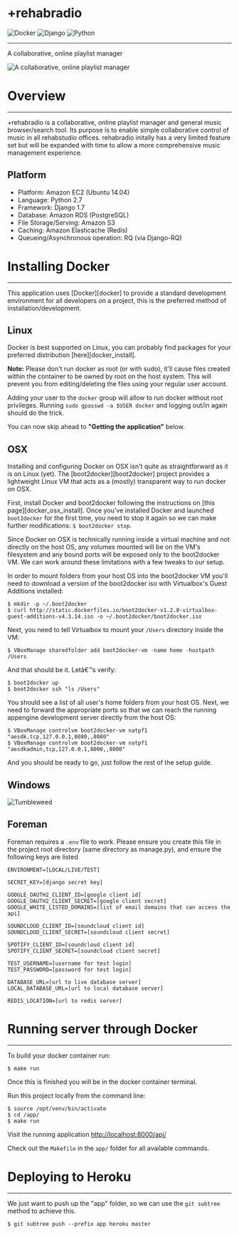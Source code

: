 +rehabradio
===========

![Docker](http://www.linux.com/news/galleries/image/docker?format=image&thumbnail=small)
![Django](https://lh5.googleusercontent.com/-BjCviey1170/AAAAAAAAAAI/AAAAAAAAABQ/A9zxQUjc3C4/photo.jpg?sz=64)
![Python](http://blog.magiksys.net/sites/default/files/pictures/python-logo-64.png)

***

A collaborative, online playlist manager

![A collaborative, online playlist manager](http://bloodsweatandfashion.com/wp-content/uploads/LL-Cool-J-Ghetto-Blaster.jpg)


Overview
========

***

+rehabradio is a collaborative, online playlist manager and general music browser/search tool. Its purpose is to enable simple collaborative control of music in all rehabstudio offices. rehabradio initally has a very limited feature set but will be expanded with time to allow a more comprehensive music management experience.


Platform
--------

* Platform: Amazon EC2 (Ubuntu 14.04)
* Language: Python 2.7
* Framework: Django 1.7
* Database: Amazon RDS (PostgreSQL)
* File Storage/Serving: Amazon S3
* Caching: Amazon Elasticache (Redis)
* Queueing/Asynchronous operation: RQ (via Django-RQ)


Installing Docker
=================

***

This application uses [Docker][docker] to provide a standard development
environment for all developers on a project, this is the preferred method of
installation/development.

Linux
-----------------------------------------

Docker is best supported on Linux, you can probably find packages for your
preferred distribution [here][docker_install].

**Note:** Please don't run docker as root (or with sudo), it'll cause files
created within the container to be owned by root on the host system. This will
prevent you from editing/deleting the files using your regular user account.

Adding your user to the `docker` group will allow to run docker without root
privileges. Running `sudo gpasswd -a $USER docker` and logging out/in again
should do the trick.

You can now skip ahead to **"Getting the application"** below.

OSX
-----------------------------------------

Installing and configuring Docker on OSX isn't quite as straightforward as it
is on Linux (yet). The [boot2docker][boot2docker] project provides a
lightweight Linux VM that acts as a (mostly) transparent way to run docker on
OSX.

First, install Docker and boot2docker following the instructions on
[this page][docker_osx_install]. Once you've installed Docker and launched
`boot2docker` for the first time, you need to stop it again so we can make
further modifications: `$ boot2docker stop`.

Since Docker on OSX is technically running inside a virtual machine and not
directly on the host OS, any volumes mounted will be on the VM's filesystem
and any bound ports will be exposed only to the boot2docker VM. We can work
around these limitations with a few tweaks to our setup.

In order to mount folders from your host OS into the boot2docker VM you'll
need to download a version of the boot2docker iso with Virtualbox's Guest
Additions installed:

    $ mkdir -p ~/.boot2docker
    $ curl http://static.dockerfiles.io/boot2docker-v1.2.0-virtualbox-guest-additions-v4.3.14.iso -o ~/.boot2docker/boot2docker.iso

Next, you need to tell Virtualbox to mount your `/Users` directory inside the
VM:

    $ VBoxManage sharedfolder add boot2docker-vm -name home -hostpath /Users

And that should be it. Letâ€™s verify:

    $ boot2docker up
    $ boot2docker ssh "ls /Users"

You should see a list of all user's home folders from your host OS. Next, we
need to forward the appropriate ports so that we can reach the running
appengine development server directly from the host OS:

    $ VBoxManage controlvm boot2docker-vm natpf1 "aesdk,tcp,127.0.0.1,8080,,8080"
    $ VBoxManage controlvm boot2docker-vm natpf1 "aesdkadmin,tcp,127.0.0.1,8000,,8000"

And you should be ready to go, just follow the rest of the setup guide.

Windows
-----------------------------------------

![Tumbleweed](http://media.giphy.com/media/5x89XRx3sBZFC/giphy.gif)



Foreman
-----------------------------------------
Foreman requires a `.env` file to work. Please ensure you create this file
in the project root directory (same directory as manage.py),
and ensure the following keys are listed

    ENVIRONMENT=[LOCAL/LIVE/TEST]

    SECRET_KEY=[django secret key]

    GOOGLE_OAUTH2_CLIENT_ID=[google client id]
    GOOGLE_OAUTH2_CLIENT_SECRET=[google client secret]
    GOOGLE_WHITE_LISTED_DOMAINS=[list of email domains that can access the api]

    SOUNDCLOUD_CLIENT_ID=[soundcloud client id]
    SOUNDCLOUD_CLIENT_SECRET=[soundcloud client secret]

    SPOTIFY_CLIENT_ID=[soundcloud client id]
    SPOTIFY_CLIENT_SECRET=[soundcloud client secret]

    TEST_USERNAME=[username for test login]
    TEST_PASSWORD=[password for test login]

    DATABASE_URL=[url to live database server]
    LOCAL_DATABASE_URL=[url to local database server]

    REDIS_LOCATION=[url to redis server]


Running server through Docker
=================

***

To build your docker container run:

    $ make run

Once this is finished you will be in the docker container terminal.

Run this project locally from the command line:

    $ source /opt/venv/bin/activate
    $ cd /app/
    $ make run

Visit the running application [http://localhost:8000/api/](http://localhost:8000/api/)

Check out the `Makefile` in the `app/` folder for all available commands.


Deploying to Heroku
=================

***

We just want to push up the "app" folder, so we can use the `git subtree` method to achieve this.

    $ git subtree push --prefix app heroku master
